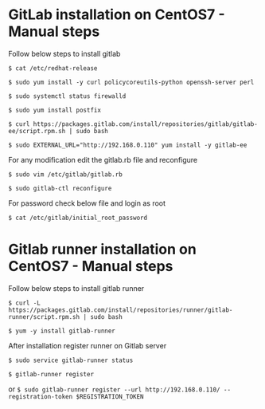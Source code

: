 
# GitLab installation on CentOS7 - Manual steps
Follow below steps to install gitlab 

`$ cat /etc/redhat-release`

`$ sudo yum install -y curl policycoreutils-python openssh-server perl`

`$ sudo systemctl status firewalld`

`$ sudo yum install postfix`

`$ curl https://packages.gitlab.com/install/repositories/gitlab/gitlab-ee/script.rpm.sh | sudo bash`

`$ sudo EXTERNAL_URL="http://192.168.0.110" yum install -y gitlab-ee`

For any modification edit the gitlab.rb file and reconfigure

`$ sudo vim /etc/gitlab/gitlab.rb`

`$ sudo gitlab-ctl reconfigure`

For password check below file and login as root

`$ cat /etc/gitlab/initial_root_password`

# Gitlab runner installation on CentOS7 - Manual steps
Follow below steps to install gitlab runner

`$ curl -L https://packages.gitlab.com/install/repositories/runner/gitlab-runner/script.rpm.sh | sudo bash`

`$ yum -y install gitlab-runner`

After installation register runner on Gitlab server

`$ sudo service gitlab-runner status`

`$ gitlab-runner register`

or 
`$ sudo gitlab-runner register --url http://192.168.0.110/ --registration-token $REGISTRATION_TOKEN`
